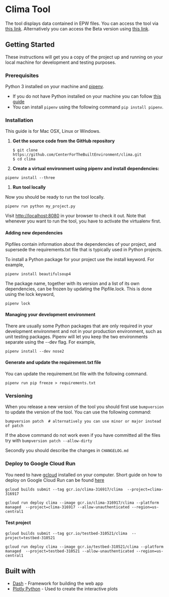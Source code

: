 # Clima Tool

The tool displays data contained in EPW files. You can access the tool via [this link](https://clima-oiook3g2yq-uc.a.run.app/). Alternatively you can access the Beta version using [this link](https://clima-7sr4nnlw7a-uc.a.run.app).

## Getting Started

These instructions will get you a copy of the project up and running on your local machine for development and testing purposes.

### Prerequisites

Python 3 installed on your machine and [pipenv](https://docs.pipenv.org).

* If you do not have Python installed on your machine you can follow [this guide](https://wiki.python.org/moin/BeginnersGuide/Download)
* You can install `pipenv` using the following command `pip install pipenv`.

### Installation

This guide is for Mac OSX, Linux or Windows.

1. **Get the source code from the GitHub repository**

   ```text
   $ git clone https://github.com/CenterForTheBuiltEnvironment/clima.git
   $ cd clima
   ```

2. **Create a virtual environment using pipenv and install dependencies:**

```text
pipenv install --three
```

1. **Run tool locally**

Now you should be ready to run the tool locally.

`pipenv run python my_project.py`

Visit [http://localhost:8080](http://localhost:8080) in your browser to check it out. Note that whenever you want to run the tool, you have to activate the virtualenv first.

#### Adding new dependencies

Pipfiles contain information about the dependencies of your project, and supersede the requirements.txt file that is typically used in Python projects.

To install a Python package for your project use the install keyword. For example,

`pipenv install beautifulsoup4`

The package name, together with its version and a list of its own dependencies, can be frozen by updating the Pipfile.lock. This is done using the lock keyword,

`pipenv lock`

#### Managing your development environment

There are usually some Python packages that are only required in your development environment and not in your production environment, such as unit testing packages. Pipenv will let you keep the two environments separate using the --dev flag. For example,

`pipenv install --dev nose2`

#### Generate and update the requirement.txt file

You can update the requirement.txt file with the following command.

`pipenv run pip freeze > requirements.txt`

### Versioning

When you release a new version of the tool you should first use `bumpversion` to update the version of the tool. You can use the following command:

```text
bumpversion patch  # alternatively you can use minor or major instead of patch
```

If the above command do not work even if you have committed all the files try with `bumpversion patch --allow-dirty`

Secondly you should describe the changes in `CHANGELOG.md`

### Deploy to Google Cloud Run

You need to have [gcloud](https://cloud.google.com/sdk/docs/install) installed on your computer. Short guide on how to deploy on Google Cloud Run can be found [here](https://youtu.be/FPFDg5znLTM)

```text
gcloud builds submit --tag gcr.io/clima-316917/clima  --project=clima-316917

gcloud run deploy clima --image gcr.io/clima-316917/clima --platform managed  --project=clima-316917 --allow-unauthenticated --region=us-central1
```

#### Test project

```text
gcloud builds submit --tag gcr.io/testbed-310521/clima  --project=testbed-310521

gcloud run deploy clima --image gcr.io/testbed-310521/clima --platform managed  --project=testbed-310521 --allow-unauthenticated --region=us-central1
```

## Built with

* [Dash](https://plotly.com/dash/) - Framework for building the web app
* [Plotly Python](https://plotly.com/python/) - Used to create the interactive plots 

